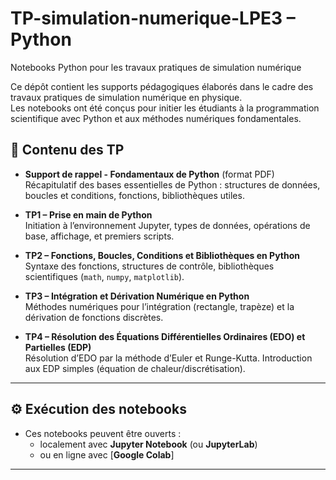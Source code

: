 # TP-simulation-numerique-LPE3 – Python
Notebooks Python pour les travaux pratiques de simulation numérique

Ce dépôt contient les supports pédagogiques élaborés dans le cadre des travaux pratiques de simulation numérique en physique.  
Les notebooks ont été conçus pour initier les étudiants à la programmation scientifique avec Python et aux méthodes numériques fondamentales.

## 📘 Contenu des TP
- **Support de rappel - Fondamentaux de Python** (format PDF)  
Récapitulatif des bases essentielles de Python : structures de données, boucles et conditions, fonctions, bibliothèques utiles.

- **TP1 – Prise en main de Python**  
  Initiation à l’environnement Jupyter, types de données, opérations de base, affichage, et premiers scripts.

- **TP2 – Fonctions, Boucles, Conditions et Bibliothèques en Python**  
  Syntaxe des fonctions, structures de contrôle, bibliothèques scientifiques (`math`, `numpy`, `matplotlib`).

- **TP3 – Intégration et Dérivation Numérique en Python**  
  Méthodes numériques pour l’intégration (rectangle, trapèze) et la dérivation de fonctions discrètes.

- **TP4 – Résolution des Équations Différentielles Ordinaires (EDO) et Partielles (EDP)**  
  Résolution d’EDO par la méthode d’Euler et Runge-Kutta. Introduction aux EDP simples (équation de chaleur/discrétisation).

---
## ⚙️ Exécution des notebooks

- Ces notebooks peuvent être ouverts :
  - localement avec **Jupyter Notebook** (ou **JupyterLab**)
  - ou en ligne avec [**Google Colab**]

---
